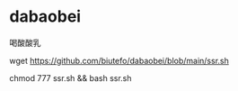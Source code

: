 # dabaobei
喝酸酸乳

wget https://github.com/biutefo/dabaobei/blob/main/ssr.sh
 
chmod 777 ssr.sh && bash ssr.sh
